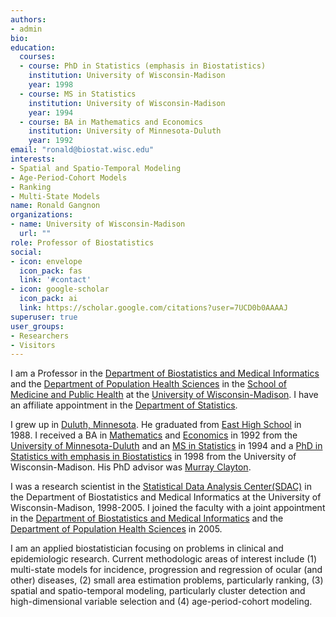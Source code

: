 ```yaml
---
authors:
- admin
bio: 
education:
  courses:
  - course: PhD in Statistics (emphasis in Biostatistics)
    institution: University of Wisconsin-Madison
    year: 1998
  - course: MS in Statistics
    institution: University of Wisconsin-Madison
    year: 1994
  - course: BA in Mathematics and Economics
    institution: University of Minnesota-Duluth
    year: 1992
email: "ronald@biostat.wisc.edu"
interests:
- Spatial and Spatio-Temporal Modeling
- Age-Period-Cohort Models
- Ranking
- Multi-State Models
name: Ronald Gangnon
organizations:
- name: University of Wisconsin-Madison
  url: ""
role: Professor of Biostatistics
social:
- icon: envelope
  icon_pack: fas
  link: '#contact'
- icon: google-scholar
  icon_pack: ai
  link: https://scholar.google.com/citations?user=7UCD0b0AAAAJ
superuser: true
user_groups:
- Researchers
- Visitors
---
```


I am a Professor in the [Department of Biostatistics and Medical Informatics](https://biostat.wisc.edu) and the [Department of Population Health Sciences](https://pophealth.wisc.edu) in the [School of Medicine and Public Health](https://med.wisc.edu) at the [University of Wisconsin-Madison](https://wisc.edu). I have an affiliate appointment in the [Department of Statistics](https://stat.wisc.edu).

I grew up in [Duluth, Minnesota](https://www.visitduluth.com/). He graduated from [East High School](https://www.isd709.org/duluth-east) in 1988. I received a BA in [Mathematics](https://scse.d.umn.edu/about/departments-and-programs/mathematics-statistics-department) and [Economics](https://lsbe.d.umn.edu/about/academic-departments/economics) in 1992 from the [University of Minnesota-Duluth](https://www.d.umn.edu/) and an [MS in Statistics](https://stat.wisc.edu/graduate-studies/ms-program/) in 1994 and a [PhD in Statistics with emphasis in Biostatistics](https://stat.wisc.edu/graduate-studies/phd-program/) in 1998 from the University of Wisconsin-Madison. His PhD advisor was [Murray Clayton](https://stat.wisc.edu/staff/clayton-murray/).

I was a research scientist in the [Statistical Data Analysis Center(SDAC)](https://biostat.wiscweb.wisc.edu/research/clinical-trials/statistical-data-analysis-center/) in the Department of Biostatistics and Medical Informatics at the University of Wisconsin-Madison, 1998-2005.  I joined the faculty with a joint appointment in the [Department of Biostatistics and Medical Informatics](https://biostat.wisc.edu) and the [Department of Population Health Sciences](https://pophealth.wisc.edu) in 2005.

I am an applied biostatistician focusing on problems in clinical and epidemiologic research. Current methodologic areas of interest include (1) multi-state models for incidence, progression and regression of ocular (and other) diseases, (2) small area estimation problems, particularly ranking, (3) spatial and spatio-temporal modeling, particularly cluster detection and high-dimensional variable selection and (4) age-period-cohort modeling.



